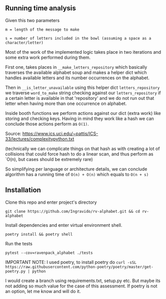 ## Running time analysis
Given this two parameters 

`m = length of the message to make`

`s = number of letters included in the bowl (assuming a space as a character/letter)`

Most of the work of the implemented logic takes place in two iterations and some extra work performed during them. 

First one, takes places in `__make_letters_repository` which basically traverses the available alphabet soup and makes a helper dict which handles available letters and its number occurrences on the alphabet.

Then in `__is_letter_unavailable` using this helper dict `letters_repository` we traverse `word_to_make` string checking against our `letters_repository` if a certain letter is available in that 'repository' and we do not run out that letter when having more than one occurrence on alphabet.

Inside booth functions we perform actions against our dict (extra work) like storing and checking keys. Having in mind they work like a hash we can conclude those actions perform as `O(1)`.

Source: https://www.ics.uci.edu/~pattis/ICS-33/lectures/complexitypython.txt

(technically we can complicate things on that hash as with creating a lot of collisions that could force hash to do a linear scan, and thus perform as `O(n), but cases should be extremely rare)    

So simplifying per language or architecture details, we can conclude algorithm has a running time of
`O(n) + O(n)` which equals to `O(n + s)`


## Installation

Clone this repo and enter project's directory

`git clone https://github.com/Ingravido/rv-alphabet.git && cd rv-alphabet`

Install dependencies and enter virtual environment shell. 

`poetry install && poetry shell` 

Run the tests

`pytest --cov=ravenpack_alphabet ./tests`

IMPORTANT NOTE: I used poetry, to install poetry do `curl -sSL https://raw.githubusercontent.com/python-poetry/poetry/master/get-poetry.py | python`

I would create a branch using requirements.txt, setup.py etc. But maybe its not adding so much value for the case of this assessment. If poetry is not an option, let me know and will do it.
